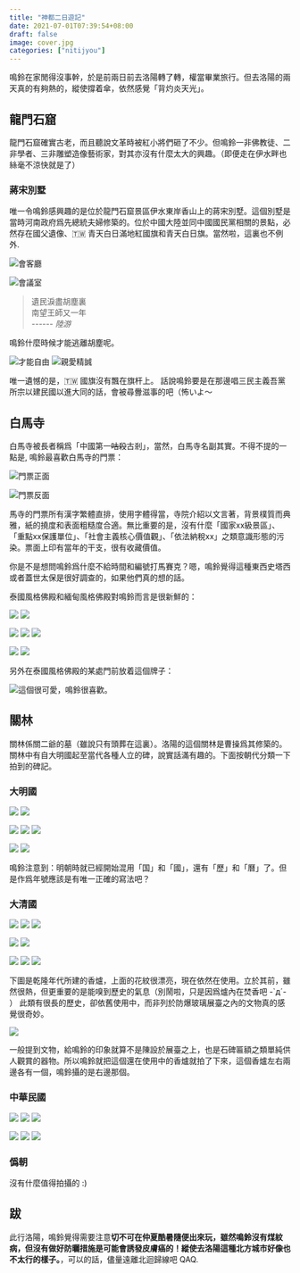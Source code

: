 ```yaml
---
title: "神都二日遊記"
date: 2021-07-01T07:39:54+08:00
draft: false
image: cover.jpg
categories: ["nitijyou"]
---
```


鳴鈴在家閒得沒事幹，於是前兩日前去洛陽轉了轉，權當畢業旅行。但去洛陽的兩天真的有夠熱的，縱使撐着傘，依然感覺「背灼炎天光」。

## 龍門石窟
龍門石窟確實古老，而且聽說文革時被紅小將們砸了不少。但鳴鈴一非佛教徒、二非學者、三非雕塑造像藝術家，對其亦沒有什麼太大的興趣。（即便走在伊水畔也絲毫不涼快就是了）

### 蔣宋別墅
唯一令鳴鈴感興趣的是位於龍門石窟景區伊水東岸香山上的蔣宋別墅。這個別墅是當時河南政府爲先總統夫婦修築的。位於中國大陸並同中國國民黨相關的景點，必然存在國父遺像、🇹🇼 青天白日滿地紅國旗和青天白日旗。當然啦，這裏也不例外.

![會客廳](sun-yatsan.jpg)

![會議室](roc-flag.jpg)

> 遺民淚盡胡塵裏  
> 南望王師又一年  
> ------ *陸游*

鳴鈴什麼時候才能逃離胡塵呢。

![才能自由](fendou.jpg) ![親愛精誠](qinai-jingcheng.jpg)

唯一遺憾的是，🇹🇼 國旗沒有飄在旗杆上。 話說鳴鈴要是在那邊唱三民主義吾黨所宗以建民國以進大同的話，會被尋釁滋事的吧（怖いよ～

## 白馬寺
白馬寺被長者稱爲「中國第一~~咕殺~~古剎」，當然，白馬寺名副其實。不得不提的一點是, 鳴鈴最喜歡白馬寺的門票：

![門票正面](white-horse-temple-ticket-A.jpg) 

![門票反面](white-horse-temple-ticket-B.jpg)

馬寺的門票所有漢字繁體直排，使用字體得當，寺院介紹以文言著，背景樸質而典雅，紙的撓度和表面粗糙度合適。無比重要的是，沒有什麼「國家xx級景區」、「重點xx保護單位」、「社會主義核心價值觀」、「依法納稅xx」之類意識形態的污染。票面上印有當年的干支，很有收藏價值。

你是不是想問鳴鈴爲什麼不給時間和編號打馬賽克？嗯，鳴鈴覺得這種東西史塔西或者蓋世太保是很好調查的，如果他們真的想的話。

泰國風格佛殿和緬甸風格佛殿對鳴鈴而言是很新鮮的：

![](thai-a.jpg) ![](thai-b.jpg)

![](thai-c.jpg) ![](thai-d.jpg) ![](thai-e.jpg)

![](myanmar-a.jpg) ![](myanmar-b.jpg)

另外在泰國風格佛殿的某處門前放着這個牌子：

![這個很可愛，鳴鈴很喜歡。](mask-alert.jpg)

## 關林

關林係關二爺的墓（雖說只有頭葬在這裏）。洛陽的這個關林是曹操爲其修築的。關林中有自大明國起至當代各種人立的碑，說實話滿有趣的。下面按朝代分類一下拍到的碑記。

### 大明國

![](ming-a.jpg) ![](ming-b.jpg)

![](ming-c.jpg) ![](ming-d.jpg) ![](ming-e.jpg)

![](ming-f.jpg) ![](ming-g.jpg)

鳴鈴注意到：明朝時就已經開始混用「国」和「國」，還有「歷」和「曆」了。但是作爲年號應該是有唯一正確的寫法吧？

### 大清國

![](qing-a.jpg) ![](qing-b.jpg) ![](qing-c.jpg)

![](qing-d.jpg) ![](qing-e.jpg)

![](qing-f.jpg) ![](qing-g.jpg) ![](qing-h.jpg)

下圖是乾隆年代所建的香爐，上面的花紋很漂亮，現在依然在使用。立於其前，雖然很熱，但更重要的是能嗅到歷史的氣息（別鬧啦，只是因爲爐內在焚香吧 -`д´- ） 此類有很長的歷史，卻依舊使用中，而非列於防爆玻璃展臺之內的文物真的感覺很奇妙。

![](incense-burner.jpg)

一般提到文物，給鳴鈴的印象就算不是陳設於展臺之上，也是石碑匾額之類單純供人觀賞的器物。所以鳴鈴就把這個還在使用中的香爐就拍了下來，這個香爐左右兩邊各有一個，鳴鈴攝的是右邊那個。

### 中華民國

![](roc-a.jpg) ![](roc-b.jpg) ![](roc-c.jpg)

![](roc-d.jpg) ![](roc-e.jpg) ![](roc-f.jpg)

### 僞朝
沒有什麼值得拍攝的 :)

## 跋
此行洛陽，鳴鈴覺得需要注意**切不可在仲夏酷暑隨便出來玩，雖然鳴鈴沒有煤紋病，但沒有做好防曬措施是可能會誘發皮膚癌的！縱使去洛陽這種北方城市好像也不太行的樣子。**，可以的話，儘量遠離北迴歸線吧 QAQ.